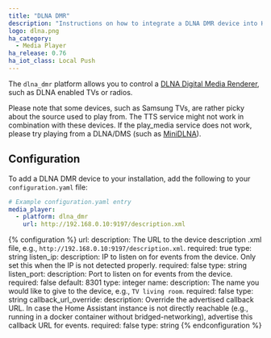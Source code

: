 ```yaml
---
title: "DLNA DMR"
description: "Instructions on how to integrate a DLNA DMR device into Home Assistant."
logo: dlna.png
ha_category:
  - Media Player
ha_release: 0.76
ha_iot_class: Local Push
---
```


The `dlna_dmr` platform allows you to control a [DLNA Digital Media Renderer](https://www.dlna.org/), such as DLNA enabled TVs or radios.

Please note that some devices, such as Samsung TVs, are rather picky about the source used to play from. The TTS service might not work in combination with these devices. If the play_media service does not work, please try playing from a DLNA/DMS (such as [MiniDLNA](https://sourceforge.net/projects/minidlna/)).

## Configuration

To add a DLNA DMR device to your installation, add the following to your `configuration.yaml` file:

```yaml
# Example configuration.yaml entry
media_player:
  - platform: dlna_dmr
    url: http://192.168.0.10:9197/description.xml
```

{% configuration %}
url:
  description: The URL to the device description .xml file, e.g., `http://192.168.0.10:9197/description.xml`.
  required: true
  type: string
listen_ip:
  description: IP to listen on for events from the device. Only set this when the IP is not detected properly.
  required: false
  type: string
listen_port:
  description: Port to listen on for events from the device.
  required: false
  default: 8301
  type: integer
name:
  description: The name you would like to give to the device, e.g., `TV living room`.
  required: false
  type: string
callback_url_override:
  description: Override the advertised callback URL. In case the Home Assistant instance is not directly reachable (e.g., running in a docker container without bridged-networking), advertise this callback URL for events.
  required: false
  type: string
{% endconfiguration %}
